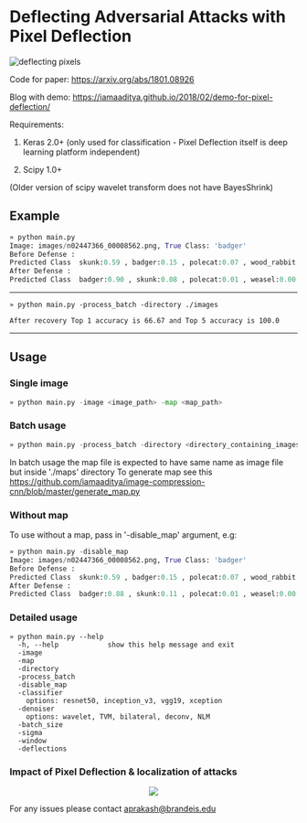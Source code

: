 # Deflecting Adversarial Attacks with Pixel Deflection

![deflecting pixels](https://i.imgur.com/BhxmVwx.png)

Code for paper: https://arxiv.org/abs/1801.08926 

Blog with demo: https://iamaaditya.github.io/2018/02/demo-for-pixel-deflection/

Requirements:

1. Keras 2.0+
(only used for classification - Pixel Deflection itself is deep learning platform independent) 

2. Scipy 1.0+

(Older version of scipy wavelet transform does not have BayesShrink)

## Example


```python
» python main.py                                                                                                  02:24:51 on 2018-02-01
Image: images/n02447366_00008562.png, True Class: 'badger'
Before Defense :
Predicted Class  skunk:0.59 , badger:0.15 , polecat:0.07 , wood_rabbit:0.02 , weasel:0.01
After Defense :
Predicted Class  badger:0.90 , skunk:0.08 , polecat:0.01 , weasel:0.00 , mink:0.00
```
---------------------------------------------------------------------

```
» python main.py -process_batch -directory ./images

After recovery Top 1 accuracy is 66.67 and Top 5 accuracy is 100.0

```
---------------------------------------------------------------------



## Usage

### Single image

```python
» python main.py -image <image_path> -map <map_path>
```


### Batch usage

```python
» python main.py -process_batch -directory <directory_containing_images>
```


In batch usage the map file is expected to have same name as image file but inside './maps' directory
To generate map see this https://github.com/iamaaditya/image-compression-cnn/blob/master/generate_map.py

### Without map
To use without a map, pass in '-disable_map' argument, e.g:

```python
» python main.py -disable_map                                                                                     02:26:02 on 2018-02-01
Image: images/n02447366_00008562.png, True Class: 'badger'
Before Defense :
Predicted Class  skunk:0.59 , badger:0.15 , polecat:0.07 , wood_rabbit:0.02 , weasel:0.01
After Defense :
Predicted Class  badger:0.88 , skunk:0.11 , polecat:0.01 , weasel:0.00 , mink:0.00
```


### Detailed usage

```
» python main.py --help
  -h, --help            show this help message and exit
  -image
  -map 
  -directory
  -process_batch
  -disable_map
  -classifier 
    options: resnet50, inception_v3, vgg19, xception
  -denoiser 
    options: wavelet, TVM, bilateral, deconv, NLM
  -batch_size 
  -sigma 
  -window 
  -deflections 
```  

### Impact of Pixel Deflection & localization of attacks

<center>
<img src="https://raw.githubusercontent.com/iamaaditya/iamaaditya.github.io/master/images/image_combine.jpg" /> 
</center>


For any issues please contact aprakash@brandeis.edu
